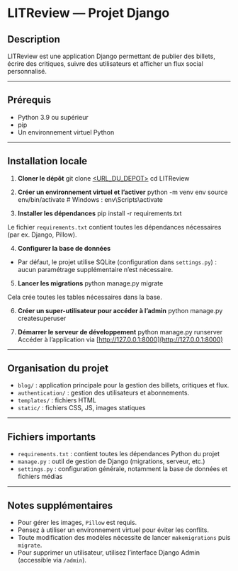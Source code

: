 # LITReview — Projet Django

## Description

LITReview est une application Django permettant de publier des billets, écrire des critiques, suivre des utilisateurs et afficher un flux social personnalisé.

---

## Prérequis

- Python 3.9 ou supérieur
- pip
- Un environnement virtuel Python

---

## Installation locale

1. **Cloner le dépôt**
git clone [<URL_DU_DEPOT>](https://github.com/Americanufo/Projet_9.git)
cd LITReview

2. **Créer un environnement virtuel et l’activer**
python -m venv env
source env/bin/activate # Windows : env\Scripts\activate

3. **Installer les dépendances**
pip install -r requirements.txt

Le fichier `requirements.txt` contient toutes les dépendances nécessaires (par ex. Django, Pillow).

4. **Configurer la base de données**
- Par défaut, le projet utilise SQLite (configuration dans `settings.py`) : aucun paramétrage supplémentaire n’est nécessaire.

5. **Lancer les migrations**
python manage.py migrate

Cela crée toutes les tables nécessaires dans la base.

6. **Créer un super-utilisateur pour accéder à l’admin**
python manage.py createsuperuser

7. **Démarrer le serveur de développement**
python manage.py runserver
Accéder à l’application via [http://127.0.0.1:8000](http://127.0.0.1:8000)

---

## Organisation du projet

- `blog/` : application principale pour la gestion des billets, critiques et flux.
- `authentication/` : gestion des utilisateurs et abonnements.
- `templates/` : fichiers HTML
- `static/` : fichiers CSS, JS, images statiques

---

## Fichiers importants

- `requirements.txt` : contient toutes les dépendances Python du projet
- `manage.py` : outil de gestion de Django (migrations, serveur, etc.)
- `settings.py` : configuration générale, notamment la base de données et fichiers médias

---

## Notes supplémentaires

- Pour gérer les images, `Pillow` est requis.
- Pensez à utiliser un environnement virtuel pour éviter les conflits.
- Toute modification des modèles nécessite de lancer `makemigrations` puis `migrate`.
- Pour supprimer un utilisateur, utilisez l’interface Django Admin (accessible via `/admin`).



